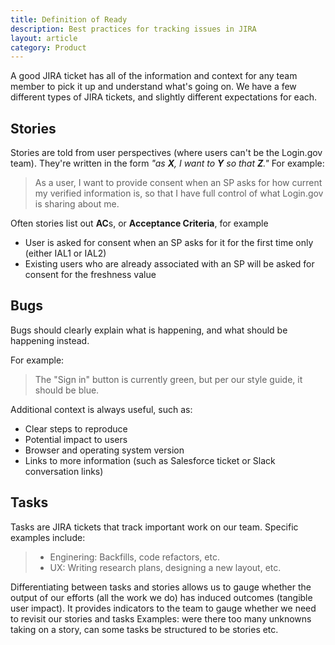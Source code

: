 ```yaml
---
title: Definition of Ready
description: Best practices for tracking issues in JIRA
layout: article
category: Product
---
```


A good JIRA ticket has all of the information and context for any team member
to pick it up and understand what's going on. We have a few different types of
JIRA tickets, and slightly different expectations for each.

## Stories

Stories are told from user perspectives (where users can't be the Login.gov
team). They're written in the form *"as **X**, I want to **Y** so that **Z**."*
For example:

> As a user, I want to provide consent when an SP asks for how current my verified
> information is, so that I have full control of what Login.gov is sharing about me.

Often stories list out **AC**s, or **Acceptance Criteria**, for example

- User is asked for consent when an SP asks for it for the first time only
  (either IAL1 or IAL2)
- Existing users who are already associated with an SP will be asked for consent
  for the freshness value


## Bugs

Bugs should clearly explain what is happening, and what should be happening
instead.

For example:

> The "Sign in" button is currently green, but per our style guide, it should be
> blue.

Additional context is always useful, such as:

- Clear steps to reproduce
- Potential impact to users
- Browser and operating system version
- Links to more information (such as Salesforce ticket or Slack conversation links)

## Tasks

Tasks are JIRA tickets that track important work on our team. Specific examples include:
> * Enginering: Backfills, code refactors, etc.
> * UX: Writing research plans, designing a new layout, etc.

Differentiating between tasks and stories allows us to gauge whether the output of our efforts (all the work we do) has induced outcomes (tangible user impact). It provides indicators to the team to gauge whether we need to revisit our stories and tasks Examples: were there too many unknowns taking on a story, can some tasks be structured to be stories etc.
